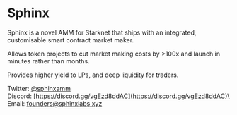 # Sphinx

Sphinx is a novel AMM for Starknet that ships with an integrated, customisable smart contract market maker.

Allows token projects to cut market making costs by >100x and launch in minutes rather than months.

Provides higher yield to LPs, and deep liquidity for traders.

Twitter: [@sphinxamm](https://twitter.com/sphinxamm)\
Discord: [https://discord.gg/vgEzd8ddAC](https://discord.gg/vgEzd8ddAC)\
Email: founders@sphinxlabs.xyz

